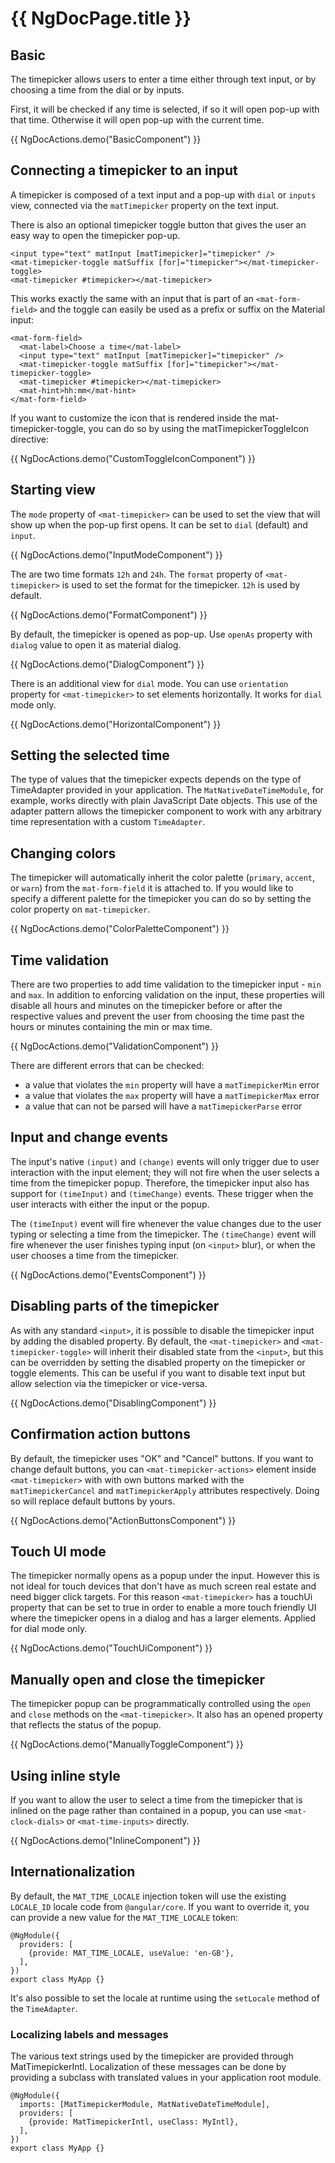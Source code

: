 # {{ NgDocPage.title }}

## Basic

The timepicker allows users to enter a time either through text input, or by choosing a time from the dial or by inputs.

First, it will be checked if any time is selected, if so it will open pop-up with that time. Otherwise it will open pop-up with the current time.

{{ NgDocActions.demo("BasicComponent") }}

## Connecting a timepicker to an input

A timepicker is composed of a text input and a pop-up with `dial` or `inputs` view, connected via the `matTimepicker` property on the text input.

There is also an optional timepicker toggle button that gives the user an easy way to open the timepicker pop-up.

```
<input type="text" matInput [matTimepicker]="timepicker" />
<mat-timepicker-toggle matSuffix [for]="timepicker"></mat-timepicker-toggle>
<mat-timepicker #timepicker></mat-timepicker>
```

This works exactly the same with an input that is part of an `<mat-form-field>` and the toggle can easily be used as a prefix or suffix on the Material input:

```
<mat-form-field>
  <mat-label>Choose a time</mat-label>
  <input type="text" matInput [matTimepicker]="timepicker" />
  <mat-timepicker-toggle matSuffix [for]="timepicker"></mat-timepicker-toggle>
  <mat-timepicker #timepicker></mat-timepicker>
  <mat-hint>hh:mm</mat-hint>
</mat-form-field>
```

If you want to customize the icon that is rendered inside the mat-timepicker-toggle, you can do so by using the matTimepickerToggleIcon directive:

{{ NgDocActions.demo("CustomToggleIconComponent") }}

## Starting view

The `mode` property of `<mat-timepicker>` can be used to set the view that will show up when the pop-up first opens. It can be set to `dial` (default) and `input`.

{{ NgDocActions.demo("InputModeComponent") }}

The are two time formats `12h` and `24h`. The `format` property of `<mat-timepicker>` is used to set the format for the timepicker. `12h` is used by default.

{{ NgDocActions.demo("FormatComponent") }}

By default, the timepicker is opened as pop-up. Use `openAs` property with `dialog` value to open it as material dialog.

{{ NgDocActions.demo("DialogComponent") }}

There is an additional view for `dial` mode. You can use `orientation` property for `<mat-timepicker>` to set elements horizontally. It works for `dial` mode only.

{{ NgDocActions.demo("HorizontalComponent") }}

## Setting the selected time

The type of values that the timepicker expects depends on the type of TimeAdapter provided in your application. The `MatNativeDateTimeModule`, for example, works directly with plain JavaScript Date objects. This use of the adapter pattern allows the timepicker component to work with any arbitrary time representation with a custom `TimeAdapter`.

## Changing colors

The timepicker will automatically inherit the color palette (`primary`, `accent`, or `warn`) from the `mat-form-field` it is attached to. If you would like to specify a different palette for the timepicker you can do so by setting the color property on `mat-timepicker`.

{{ NgDocActions.demo("ColorPaletteComponent") }}

## Time validation

There are two properties to add time validation to the timepicker input - `min` and `max`. In addition to enforcing validation on the input, these properties will disable all hours and minutes on the timepicker before or after the respective values and prevent the user from choosing the time past the hours or minutes containing the min or max time.

{{ NgDocActions.demo("ValidationComponent") }}

There are different errors that can be checked:

- a value that violates the `min` property will have a `matTimepickerMin` error
- a value that violates the `max` property will have a `matTimepickerMax` error
- a value that can not be parsed will have a `matTimepickerParse` error

## Input and change events

The input's native `(input)` and `(change)` events will only trigger due to user interaction with the input element; they will not fire when the user selects a time from the timepicker popup. Therefore, the timepicker input also has support for `(timeInput)` and `(timeChange)` events. These trigger when the user interacts with either the input or the popup.

The `(timeInput)` event will fire whenever the value changes due to the user typing or selecting a time from the timepicker. The `(timeChange)` event will fire whenever the user finishes typing input (on `<input>` blur), or when the user chooses a time from the timepicker.

{{ NgDocActions.demo("EventsComponent") }}

## Disabling parts of the timepicker

As with any standard `<input>`, it is possible to disable the timepicker input by adding the disabled property. By default, the `<mat-timepicker>` and `<mat-timepicker-toggle>` will inherit their disabled state from the `<input>`, but this can be overridden by setting the disabled property on the timepicker or toggle elements. This can be useful if you want to disable text input but allow selection via the timepicker or vice-versa.

{{ NgDocActions.demo("DisablingComponent") }}

## Confirmation action buttons

By default, the timepicker uses "OK" and "Cancel" buttons. If you want to change default buttons, you can `<mat-timepicker-actions>` element inside `<mat-timepicker>` with with own buttons marked with the `matTimepickerCancel` and `matTimepickerApply` attributes respectively. Doing so will replace default buttons by yours.

{{ NgDocActions.demo("ActionButtonsComponent") }}

## Touch UI mode

The timepicker normally opens as a popup under the input. However this is not ideal for touch devices that don't have as much screen real estate and need bigger click targets. For this reason `<mat-timepicker>` has a touchUi property that can be set to true in order to enable a more touch friendly UI where the timepicker opens in a dialog and has a larger elements. Applied for dial mode only.

{{ NgDocActions.demo("TouchUiComponent") }}

## Manually open and close the timepicker

The timepicker popup can be programmatically controlled using the `open` and `close` methods on the `<mat-timepicker>`. It also has an opened property that reflects the status of the popup.

{{ NgDocActions.demo("ManuallyToggleComponent") }}

## Using inline style

If you want to allow the user to select a time from the timepicker that is inlined on the page rather than contained in a popup, you can use `<mat-clock-dials>` or `<mat-time-inputs>` directly.

{{ NgDocActions.demo("InlineComponent") }}

## Internationalization

By default, the `MAT_TIME_LOCALE` injection token will use the existing `LOCALE_ID` locale code from `@angular/core`. If you want to override it, you can provide a new value for the `MAT_TIME_LOCALE` token:

```
@NgModule({
  providers: [
    {provide: MAT_TIME_LOCALE, useValue: 'en-GB'},
  ],
})
export class MyApp {}
```

It's also possible to set the locale at runtime using the `setLocale` method of the `TimeAdapter`.

### Localizing labels and messages

The various text strings used by the timepicker are provided through MatTimepickerIntl. Localization of these messages can be done by providing a subclass with translated values in your application root module.

```
@NgModule({
  imports: [MatTimepickerModule, MatNativeDateTimeModule],
  providers: [
    {provide: MatTimepickerIntl, useClass: MyIntl},
  ],
})
export class MyApp {}
```
